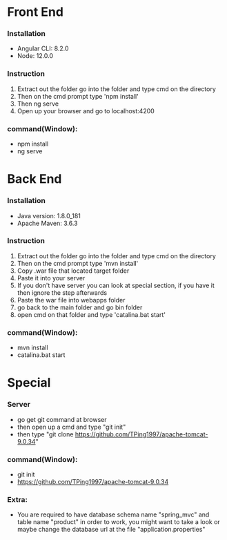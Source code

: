 # Front End
### Installation
- Angular CLI: 8.2.0
- Node: 12.0.0

### Instruction
1. Extract out the folder go into the folder and type cmd on the directory
2. Then on the cmd prompt type 'npm install'
3. Then ng serve
4. Open up your browser and go to localhost:4200

### command(Window):
- npm install
- ng serve

# Back End
### Installation
- Java version: 1.8.0_181
- Apache Maven: 3.6.3

### Instruction
1. Extract out the folder go into the folder and type cmd on the directory
2. Then on the cmd prompt type 'mvn install'
3. Copy .war file that located target folder
4. Paste it into your server
5. If you don't have server you can look at special section, if you have it then ignore the step afterwards
6. Paste the war file into webapps folder
7. go back to the main folder and go bin folder
8. open cmd on that folder and type 'catalina.bat start'

### command(Window):
- mvn install
- catalina.bat start

# Special
### Server
- go get git command at browser
- then open up a cmd and type "git init"
- then type "git clone https://github.com/TPing1997/apache-tomcat-9.0.34"

### command(Window):
- git init
- https://github.com/TPing1997/apache-tomcat-9.0.34

### Extra:
- You are required to have database schema name "spring_mvc"  and table name "product" in order to work, you might want to take a look or maybe change the database url at the file "application.properties"
